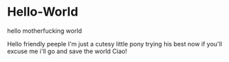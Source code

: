 # Hello-World
hello motherfucking world

Hello friendly peeple
I'm just a cutesy little pony trying his best
now if you'll excuse me i'll go and save the world
Ciao!
